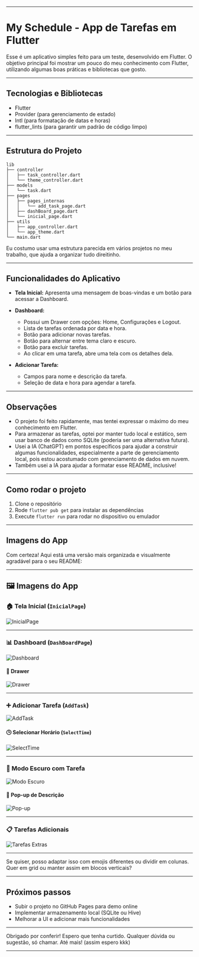
---

# My Schedule - App de Tarefas em Flutter

Esse é um aplicativo simples feito para um teste, desenvolvido em Flutter. O objetivo principal foi mostrar um pouco do meu conhecimento com Flutter, utilizando algumas boas práticas e bibliotecas que gosto.

---

## Tecnologias e Bibliotecas

* Flutter
* Provider (para gerenciamento de estado)
* Intl (para formatação de datas e horas)
* flutter\_lints (para garantir um padrão de código limpo)

---

## Estrutura do Projeto

```
lib
├── controller
│   ├── task_controller.dart
│   └── theme_controller.dart
├── models
│   └── task.dart
├── pages
│   ├── pages_internas
│   │   └── add_task_page.dart
│   ├── dashBoard_page.dart
│   └── inicial_page.dart
├── utils
│   ├── app_controller.dart
│   └── app_theme.dart
└── main.dart
```

Eu costumo usar uma estrutura parecida em vários projetos no meu trabalho, que ajuda a organizar tudo direitinho.

---

## Funcionalidades do Aplicativo

* **Tela Inicial:** Apresenta uma mensagem de boas-vindas e um botão para acessar a Dashboard.
* **Dashboard:**

  * Possui um Drawer com opções: Home, Configurações e Logout.
  * Lista de tarefas ordenada por data e hora.
  * Botão para adicionar novas tarefas.
  * Botão para alternar entre tema claro e escuro.
  * Botão para excluir tarefas.
  * Ao clicar em uma tarefa, abre uma tela com os detalhes dela.
* **Adicionar Tarefa:**

  * Campos para nome e descrição da tarefa.
  * Seleção de data e hora para agendar a tarefa.

---

## Observações

* O projeto foi feito rapidamente, mas tentei expressar o máximo do meu conhecimento em Flutter.
* Para armazenar as tarefas, optei por manter tudo local e estático, sem usar banco de dados como SQLite (poderia ser uma alternativa futura).
* Usei a IA (ChatGPT) em pontos específicos para ajudar a construir algumas funcionalidades, especialmente a parte de gerenciamento local, pois estou acostumado com gerenciamento de dados em nuvem.
* Também usei a IA para ajudar a formatar esse README, inclusive!

---

## Como rodar o projeto

1. Clone o repositório
2. Rode `flutter pub get` para instalar as dependências
3. Execute `flutter run` para rodar no dispositivo ou emulador

---

## Imagens do App

Com certeza! Aqui está uma versão mais organizada e visualmente agradável para o seu README:

---

## 🖼️ Imagens do App

### 🏠 Tela Inicial (`InicialPage`)

![InicialPage](image.png)

---

### 📊 Dashboard (`DashBoardPage`)

![Dashboard](image-1.png)

#### 📂 Drawer

![Drawer](image-2.png)

---

### ➕ Adicionar Tarefa (`AddTask`)

![AddTask](image-3.png)

#### 🕒 Selecionar Horário (`SelectTime`)

![SelectTime](image-4.png)

---

### 🌙 Modo Escuro com Tarefa

![Modo Escuro](image-5.png)

#### 📝 Pop-up de Descrição

![Pop-up](image-6.png)

---

### 📋 Tarefas Adicionais

![Tarefas Extras](image-7.png)

---

Se quiser, posso adaptar isso com emojis diferentes ou dividir em colunas. Quer em grid ou manter assim em blocos verticais?

---

## Próximos passos

* Subir o projeto no GitHub Pages para demo online
* Implementar armazenamento local (SQLite ou Hive)
* Melhorar a UI e adicionar mais funcionalidades

---

Obrigado por conferir! Espero que tenha curtido.
Qualquer dúvida ou sugestão, só chamar. Até mais! (assim espero kkk)

---
